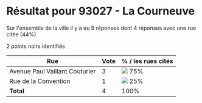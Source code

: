 # Résultat pour 93027 - La Courneuve

Sur l'ensemble de la ville il y a eu 9 réponses dont 4 réponses avec une rue citée (44%)

2 points noirs identifiés

| Rue | Vote | % / les rues cités|
|-----|------|-------------------|
| Avenue Paul Vaillant Couturier | 3 | <img src="../../img/bar_75.gif" />&nbsp;75%|
| Rue de la Convention | 1 | <img src="../../img/bar_25.gif" />&nbsp;25%|
| **Total** | 4 | 100%|
